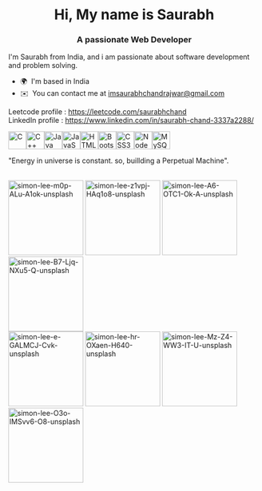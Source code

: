 <h1 align="center" >Hi, My name is Saurabh</h1>


<h3 align="center" >A passionate Web Developer</h3>
                                              

I'm Saurabh from India, and i am passionate about software development and problem solving.<br>

*   🌍  I'm based in India
*   ✉️  You can contact me at [imsaurabhchandrajwar@gmail.com](mailto:imsaurabhchandrajwar@gmail.com)



Leetcode profile : https://leetcode.com/saurabhchand <br> LinkedIn profile : https://www.linkedin.com/in/saurabh-chand-3337a2288/




<p align="left">
<a href="https://docs.microsoft.com/en-us/cpp/?view=msvc-170" target="_blank" rel="noreferrer"><img src="https://raw.githubusercontent.com/danielcranney/readme-generator/main/public/icons/skills/c-colored.svg" width="36" height="36" alt="C" /></a><a href="https://docs.microsoft.com/en-us/cpp/?view=msvc-170" target="_blank" rel="noreferrer"><img src="https://raw.githubusercontent.com/danielcranney/readme-generator/main/public/icons/skills/cplusplus-colored.svg" width="36" height="36" alt="C++" /></a><a href="https://www.oracle.com/java/" target="_blank" rel="noreferrer"><img src="https://raw.githubusercontent.com/danielcranney/readme-generator/main/public/icons/skills/java-colored.svg" width="36" height="36" alt="Java" /></a><a href="https://developer.mozilla.org/en-US/docs/Web/JavaScript" target="_blank" rel="noreferrer"><img src="https://raw.githubusercontent.com/danielcranney/readme-generator/main/public/icons/skills/javascript-colored.svg" width="36" height="36" alt="JavaScript" /></a><a href="https://developer.mozilla.org/en-US/docs/Glossary/HTML5" target="_blank" rel="noreferrer"><img src="https://raw.githubusercontent.com/danielcranney/readme-generator/main/public/icons/skills/html5-colored.svg" width="36" height="36" alt="HTML5" /></a><a href="https://getbootstrap.com/" target="_blank" rel="noreferrer"><img src="https://raw.githubusercontent.com/danielcranney/readme-generator/main/public/icons/skills/bootstrap-colored.svg" width="36" height="36" alt="Bootstrap" /></a><a href="https://www.w3.org/TR/CSS/#css" target="_blank" rel="noreferrer"><img src="https://raw.githubusercontent.com/danielcranney/readme-generator/main/public/icons/skills/css3-colored.svg" width="36" height="36" alt="CSS3" /></a><a href="https://nodejs.org/en/" target="_blank" rel="noreferrer"><img src="https://raw.githubusercontent.com/danielcranney/readme-generator/main/public/icons/skills/nodejs-colored.svg" width="36" height="36" alt="NodeJS" /></a><a href="https://www.mysql.com/" target="_blank" rel="noreferrer"><img src="https://raw.githubusercontent.com/danielcranney/readme-generator/main/public/icons/skills/mysql-colored.svg" width="36" height="36" alt="MySQL" /></a>
  </p>
                 
"Energy in universe is constant. so, buillding a Perpetual Machine".


<br>
<a href="https://ibb.co/QCMqqLB"><img height="150px" width="150px" src="https://i.ibb.co/k9Xrrjn/simon-lee-m0p-ALu-A1ok-unsplash.jpg" alt="simon-lee-m0p-ALu-A1ok-unsplash" border="0"></a>
<a href="https://ibb.co/SBZKPWN"><img height="150px" width="150px"  src="https://i.ibb.co/ZxbhVtd/simon-lee-z1vpj-HAq1o8-unsplash.jpg" alt="simon-lee-z1vpj-HAq1o8-unsplash" border="0" /></a>
<a href="https://ibb.co/hD1zKw8"><img  height="150px" width="150px" src="https://i.ibb.co/hD1zKw8/simon-lee-A6-OTC1-Ok-A-unsplash.jpg" alt="simon-lee-A6-OTC1-Ok-A-unsplash" border="0" /></a>
<a href="https://ibb.co/j4KHyqh"><img height="150px" width="150px"  src="https://i.ibb.co/4NyJ8CW/simon-lee-B7-Ljq-NXu5-Q-unsplash.jpg" alt="simon-lee-B7-Ljq-NXu5-Q-unsplash" border="0" /></a><br>
<a href="https://ibb.co/Y35nckC"><img height="150px" width="150px" src="https://i.ibb.co/yXzv6y9/simon-lee-e-GALMCJ-Cvk-unsplash.jpg" alt="simon-lee-e-GALMCJ-Cvk-unsplash" border="0" /></a>
<a href="https://ibb.co/y4nG3Ss"><img height="150px" width="150px"  src="https://i.ibb.co/7kJ894y/simon-lee-hr-OXaen-H640-unsplash.jpg" alt="simon-lee-hr-OXaen-H640-unsplash" border="0" /></a>
<a href="https://ibb.co/PNwr9NB"><img height="150px" width="150px" src="https://i.ibb.co/0chnFcP/simon-lee-Mz-Z4-WW3-IT-U-unsplash.jpg" alt="simon-lee-Mz-Z4-WW3-IT-U-unsplash" border="0" /></a>
<a href="https://ibb.co/7WnZswC"><img height="150px" width="150px" src="https://i.ibb.co/2tvCGDh/simon-lee-O3o-IMSvv6-O8-unsplash.jpg" alt="simon-lee-O3o-IMSvv6-O8-unsplash" border="0" /></a>
